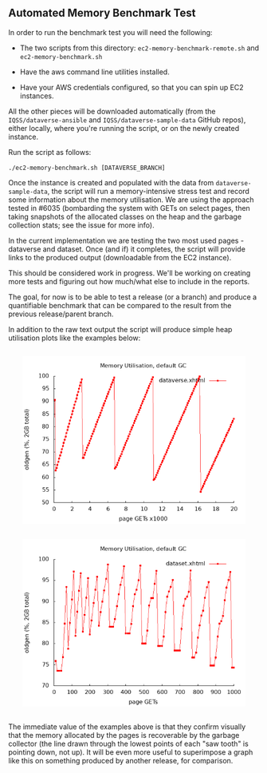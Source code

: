 ## Automated Memory Benchmark Test

In order to run the benchmark test you will need the following: 

* The two scripts from this directory: `ec2-memory-benchmark-remote.sh` and `ec2-memory-benchmark.sh`

* Have the aws command line utilities installed.

* Have your AWS credentials configured, so that you can spin up EC2 instances. 

All the other pieces will be downloaded automatically (from the
`IQSS/dataverse-ansible` and `IQSS/dataverse-sample-data` GitHub repos),
either locally, where you're running the script, or on the newly
created instance.

Run the script as follows: 

```
./ec2-memory-benchmark.sh [DATAVERSE_BRANCH]
```

Once the instance is created and populated with the data from
`dataverse-sample-data`, the script will run a memory-intensive stress
test and record some information about the memory utilisation. We are
using the approach tested in #6035 (bombarding the system with GETs on
select pages, then taking snapshots of the allocated classes on the
heap and the garbage collection stats; see the issue for more info).

In the current implementation we are testing the two most used pages -
dataverse and dataset. Once (and if) it completes, the script will
provide links to the produced output (downloadable from the EC2
instance).

This should be considered work in progress. We'll be working on
creating more tests and figuring out how much/what else to include in
the reports.

The goal, for now is to be able to test a release (or a branch) and
produce a quantifiable benchmark that can be compared to the result
from the previous release/parent branch.

In addition to the raw text output the script will produce simple heap
utilisation plots like the examples below:

<div style="text-align:center; margin:2em">
  <img src="benchmark-dataverse.png">
</div>

<div style="text-align:center; margin:2em">
  <img src="benchmark-dataset.png">
</div>

The immediate value of the examples above is that they confirm
visually that the memory allocated by the pages is recoverable by the
garbage collector (the line drawn through the lowest points of each
"saw tooth" is pointing down, not up). It will be even more useful to
superimpose a graph like this on something produced by another
release, for comparison.

